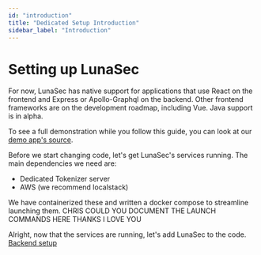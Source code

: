 ```yaml
---
id: "introduction"
title: "Dedicated Setup Introduction"
sidebar_label: "Introduction"
---
```


# Setting up LunaSec

For now, LunaSec has native support for applications that use React on the frontend and Express or Apollo-Graphql on the backend.  Other frontend frameworks are on the development roadmap, including Vue. Java support is in alpha.  

To see a full demonstration while you follow this guide, you can look at our [demo app's source](https://github.com/refinery-labs/lunasec-monorepo/tree/master/js/demo-apps/packages).  

Before we start changing code, let's get LunaSec's services running.  The main dependencies we need are:
* Dedicated Tokenizer server
* AWS (we recommend localstack)

We have containerized these and written a docker compose to streamline launching them.  CHRIS COULD YOU DOCUMENT THE LAUNCH COMMANDS HERE THANKS I LOVE YOU

Alright, now that the services are running, let's add LunaSec to the code.  [Backend setup](./backend.md)